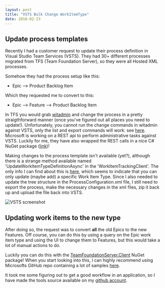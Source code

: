 ```yaml
---
layout: post
title: "VSTS Bulk Change WorkItemType"
date: 2018-02-23
---
```



## Update process templates
Recently I had a customer request to update their process definition in Visual Studio Team Services (VSTS). They had 30+ different processes migrated from TFS (Team Foundation Server), so they were all Hosted XML processes.  

Somehow they had the process setup like this:  

- Epic --> Product Backlog Item

Which they requested me to convert to this:

- Epic --> Feature --> Product Backlog Item

In TFS you would grab [witadmin](https://docs.microsoft.com/en-us/vsts/work/customize/reference/witadmin/witadmin-customize-and-manage-objects-for-tracking-work?WT.mc_id=DOP-MVP-5003719) and change the process in a pretty straigthforward manner (once you've figured out all places you need to update!).
Unfortunately, you cannot run the change commands in witadmin against VSTS, only the list and export commands will work: see [here](https://docs.microsoft.com/en-us/vsts/work/customize/reference/witadmin/witadmin-import-export-categories?WT.mc_id=DOP-MVP-5003719). Microsoft is working on a REST api to perform administrative tasks against VSTS. Luckily for me, they have also wrapped the REST calls in a nice C# NuGet package ([link](https://www.nuget.org/packages/Microsoft.TeamFoundationServer.Client/))! 

Making changes to the process template isn't available (yet?), although there is a strange method available named 'UpdateWorkItemTypeDefinitionAsync' in the 'WorkItemTrackingClient'. The only info I can find about this is [here](https://en.wikipedia.org/wiki/Wikipedia:Link_rot), which seems to indicate that you can only update (maybe add) a specific Work Item Type.   Since I also needed to update the tree structure in the ProcessConfiguration.xml file, I still need to export the process, make the necessary changes in the xml files, zip it back up and upload the file back into VSTS.

![VSTS screenshot](/images/20180226_01.png)

## Updating work items to the new type
After doing so, the request was to convert **all** the old Epics to the new Features. Off course, you can do this by using a query on the Epic work item type and using the UI to change them to Features, but this would take a lot of manual actions to do.

Luckily  you can do this with the [TeamFoundationServer.Client](https://www.nuget.org/packages/Microsoft.TeamFoundationServer.Client/) NuGet package! When you start looking into this, I can highly recommend using Microsofts GitHub repo containing a lot of samples [here](https://github.com/Microsoft/vsts-dotnet-samples).  

It took me some figuring out to get a good workflow in an application, so I have made the tools source available on my [github account](https://github.com/rajbos/VSTSClient).      